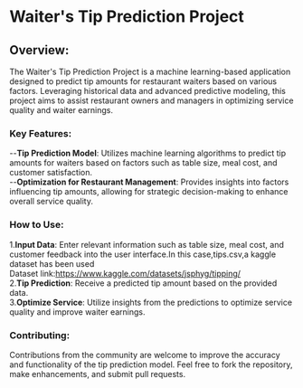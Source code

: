 # Waiter's Tip Prediction Project
## Overview:
The Waiter's Tip Prediction Project is a machine learning-based application designed to predict tip amounts for restaurant waiters based on various factors. Leveraging historical data and advanced predictive modeling, this project aims to assist restaurant owners and managers in optimizing service quality and waiter earnings.

### Key Features:
--**Tip Prediction Model**: Utilizes machine learning algorithms to predict tip amounts for waiters based on factors such as table size, meal cost, and customer satisfaction.\
--**Optimization for Restaurant Management**: Provides insights into factors influencing tip amounts, allowing for strategic decision-making to enhance overall service quality.

### How to Use:
1.**Input Data**: Enter relevant information such as table size, meal cost, and customer feedback into the user interface.In this case,tips.csv,a kaggle dataset has been used\
Dataset link:https://www.kaggle.com/datasets/jsphyg/tipping/  \
2.**Tip Prediction**: Receive a predicted tip amount based on the provided data.\
3.**Optimize Service**: Utilize insights from the predictions to optimize service quality and improve waiter earnings.
### Contributing:
Contributions from the community are welcome to improve the accuracy and functionality of the tip prediction model. Feel free to fork the repository, make enhancements, and submit pull requests.
